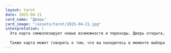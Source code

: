 ```yaml
---
layout: tarot
date: 2025-04-21
card_name: "Дверь"
card_image: "/assets/tarot/2025-04-21.jpg"
interpretation: |
  Эта карта символизирует новые возможности и переходы. Дверь открыта, и за ней виден свет, что указывает на то, что вы находитесь на пороге чего-то нового и захватывающего. Сегодняшний день может принести вам шанс сделать шаг в неизвестность, который приведет к личностному росту и новым перспективам. Вы можете столкнуться с ситуациями, которые требуют от вас смелости и решимости. Не бойтесь открывать новые двери, ведь за ними могут скрываться удивительные возможности.
  
  Также карта может говорить о том, что вы находитесь в моменте выбора. Возможно, вам предстоит решить, какой путь выбрать, и это решение может изменить вашу жизнь. Доверяйте своим инстинктам и внутреннему голосу, ведь они приведут вас к правильному выбору. Сегодня важно быть открытым для нового опыта и не бояться изменений, которые могут произойти в вашей жизни.
---
```

